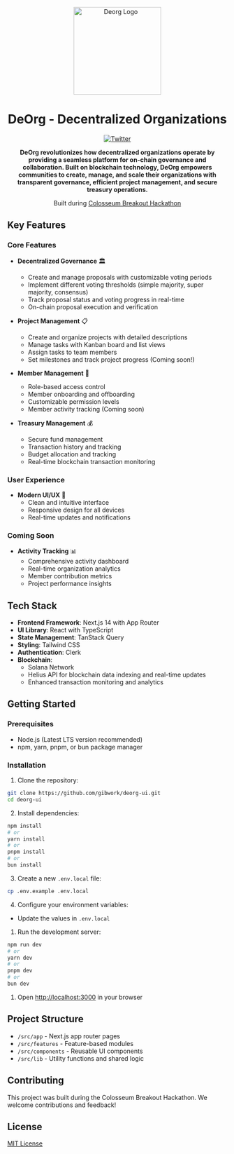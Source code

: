 <p align="center">
  <a href="https://deorg-ui.vercel.app" target="blank"><img src="https://pbs.twimg.com/profile_images/1921044848229957632/y56N34ux_400x400.jpg" width="200" alt="Deorg Logo" /></a>
</p>


 



<div align="center">
  <h1>
  DeOrg - Decentralized Organizations
  </h1>


  <a href="https://x.com/deorgdotxyz">
    <img alt="Twitter" src="https://img.shields.io/twitter/url.svg?label=%40deorgdotxyz&style=social&url=https%3A%2F%2Ftwitter.com%2Fdeorgdotxyz" />
  </a>
  <br />
  <p>
    <strong>
     
DeOrg revolutionizes how decentralized organizations operate by providing a seamless platform for on-chain governance and collaboration. Built on blockchain technology, DeOrg empowers communities to create, manage, and scale their organizations with transparent governance, efficient project management, and secure treasury operations.
    </strong>
  </p>
  <p>

Built during [Colosseum Breakout Hackathon](https://www.colosseum.org/breakout)
  </p>
</div>










## Key Features

### Core Features
- **Decentralized Governance** 🏛️
  - Create and manage proposals with customizable voting periods
  - Implement different voting thresholds (simple majority, super majority, consensus)
  - Track proposal status and voting progress in real-time
  - On-chain proposal execution and verification

- **Project Management** 📋
  - Create and organize projects with detailed descriptions
  - Manage tasks with Kanban board and list views
  - Assign tasks to team members
  - Set milestones and track project progress (Coming soon!)

- **Member Management** 👥
  - Role-based access control
  - Member onboarding and offboarding
  - Customizable permission levels
  - Member activity tracking (Coming soon)

- **Treasury Management** 💰
  - Secure fund management
  - Transaction history and tracking
  - Budget allocation and tracking
  - Real-time blockchain transaction monitoring

### User Experience
- **Modern UI/UX** 🎨
  - Clean and intuitive interface
  - Responsive design for all devices
  - Real-time updates and notifications

### Coming Soon
- **Activity Tracking** 📊
  - Comprehensive activity dashboard
  - Real-time organization analytics
  - Member contribution metrics
  - Project performance insights

## Tech Stack

- **Frontend Framework**: Next.js 14 with App Router
- **UI Library**: React with TypeScript
- **State Management**: TanStack Query
- **Styling**: Tailwind CSS
- **Authentication**: Clerk
- **Blockchain**:
  - Solana Network
  - Helius API for blockchain data indexing and real-time updates
  - Enhanced transaction monitoring and analytics

## Getting Started

### Prerequisites

- Node.js (Latest LTS version recommended)
- npm, yarn, pnpm, or bun package manager

### Installation

1. Clone the repository:
```bash
git clone https://github.com/gibwork/deorg-ui.git
cd deorg-ui
```

2. Install dependencies:
```bash
npm install
# or
yarn install
# or
pnpm install
# or
bun install
```

3. Create a new `.env.local` file:
```bash
cp .env.example .env.local
```

4. Configure your environment variables:
- Update the values in `.env.local`

1. Run the development server:
```bash
npm run dev
# or
yarn dev
# or
pnpm dev
# or
bun dev
```

1. Open [http://localhost:3000](http://localhost:3000) in your browser

## Project Structure

- `/src/app` - Next.js app router pages
- `/src/features` - Feature-based modules
- `/src/components` - Reusable UI components
- `/src/lib` - Utility functions and shared logic

## Contributing

This project was built during the Colosseum Breakout Hackathon. We welcome contributions and feedback!

## License

[MIT License](LICENSE) 